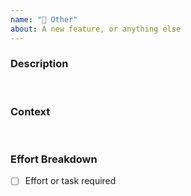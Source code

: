 ```yaml
---
name: "🎁 Other"
about: A new feature, or anything else
---
```


### Description

<br />

### Context

<br />

### Effort Breakdown 
* [ ] Effort or task required

